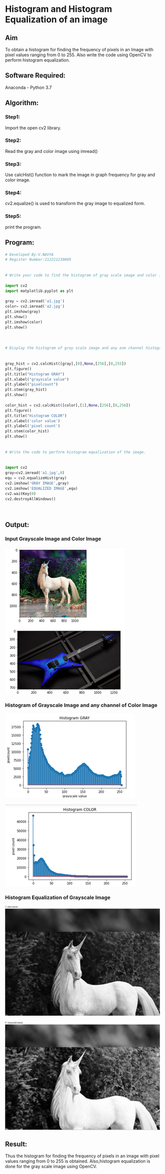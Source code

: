 # Histogram and Histogram Equalization of an image
## Aim
To obtain a histogram for finding the frequency of pixels in an Image with pixel values ranging from 0 to 255. Also write the code using OpenCV to perform histogram equalization.

## Software Required:
Anaconda - Python 3.7

## Algorithm:
### Step1:

Import the open cv2 library.

### Step2:

Read the gray and color image using imread()

### Step3:

Use calcHist() function to mark the image in graph frequency for gray and color image.

### Step4:

cv2.equalize() is used to transform the gray image to equalized form.

### Step5:


print the program.

## Program:
```python
# Developed By:V.NAVYA
# Register Number:212221230069


# Write your code to find the histogram of gray scale image and color image channels.

import cv2
import matplotlib.pyplot as plt

gray = cv2.imread('a1.jpg')
color= cv2.imread('a2.jpg')
plt.imshow(gray)
plt.show()
plt.imshow(color)
plt.show()



# Display the histogram of gray scale image and any one channel histogram from color image


gray_hist = cv2.calcHist([gray],[0],None,[256],[0,255])
plt.figure()
plt.title("Histogram GRAY")
plt.xlabel("grayscale value")
plt.ylabel("pixelcount")
plt.stem(gray_hist)
plt.show()

color_hist = cv2.calcHist([color],[1],None,[256],[0,256])
plt.figure()
plt.title("Histogram COLOR")
plt.xlabel('color value')
plt.ylabel('pixel count')
plt.stem(color_hist)
plt.show()


# Write the code to perform histogram equalization of the image. 


import cv2
gray=cv2.imread('a1.jpg',0)
equ = cv2.equalizeHist(gray)
cv2.imshow('GRAY IMAGE',gray)
cv2.imshow('EQUALIZED IMAGE',equ)
cv2.waitKey(0)
cv2.destroyAllWindows()




```
## Output:
### Input Grayscale Image and Color Image

![GITHUB](d.PNG)

### Histogram of Grayscale Image and any channel of Color Image

![GITHUB](d1.PNG)

![GITHUB](d2.PNG)


### Histogram Equalization of Grayscale Image
 
  ![GITHUB](d4.PNG)

  ![GITHUB](d5.PNG)

## Result: 
Thus the histogram for finding the frequency of pixels in an image with pixel values ranging from 0 to 255 is obtained. Also,histogram equalization is done for the gray scale image using OpenCV.
